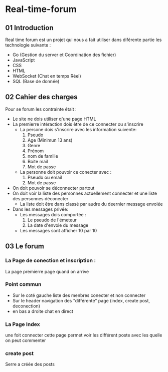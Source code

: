 # Real-time-forum

## 01 Introduction

Real time forum est un projet qui nous a fait utiliser dans diférente partie les technologie suivante :
* Go (Gestion du server et Coordination des fichier)
* JavaScript
* CSS
* HTML
* WebSocket (Chat en temps Réel)
* SQL (Base de donnée)

## 02 Cahier des charges

Pour se forum les contrainte était :
* Le site ne dois utiliser q'une page HTML
* La premierre intéraction dois ètre de ce connecter ou s'inscrire
  * La persone dois s'inscrire avec les information suivente:
    1. Pseudo
    2. Age (Minimun 13 ans)
    3. Genre
    4. Prénom
    5. nom de famille
    6. Boite mail
    7. Mot de passe
  * La personne doit pouvoir ce conecter avec :
    1. Pseudo ou email
    2. Mot de passe
* On doit pouvoir se déconnecter partout
* On doit voir la liste des personnes actuellement connecter et une liste des personnes déconecter
  * La liste doit être dans classé par audre du deernier message envoiée
* Dans les messages privée:
  * Les messages dois comportée :
     1. Le pseudo de l'émeteur
     2. La date d'envoie du message
  * Les messages sont afficher 10 par 10
 
## 03 Le forum

### La Page de conection et inscription :
 
La page premierre page quand on arrive

### Point commun

* Sur le coté gauche liste des menbres conecter et non connecter
* Sur le header navigation des "différente" page (index, create post, deconection)
* en bas a droite chat en direct

### La Page Index

une foit connecter cette page permet voir les différent poste avec les quelle on peut commenter

### create post

Serre a créée des posts

